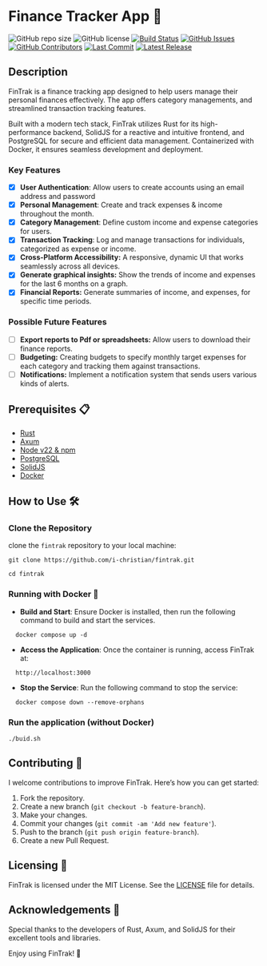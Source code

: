 # Finance Tracker App 🚀

![GitHub repo size](https://img.shields.io/github/repo-size/i-christian/fintrak?style=flat-square)
![GitHub license](https://img.shields.io/github/license/i-christian/fintrak?style=flat-square)
[![Build Status](https://github.com/i-christian/fintrak/actions/workflows/tests.yml/badge.svg)](https://github.com/i-christian/fintrak/actions/workflows/tests.yml)
[![GitHub Issues](https://img.shields.io/github/issues/i-christian/fintrak)](https://github.com/i-christian/fintrak/issues)
[![GitHub Contributors](https://img.shields.io/github/contributors/i-christian/fintrak)](https://github.com/i-christian/fintrak/graphs/contributors)
[![Last Commit](https://img.shields.io/github/last-commit/i-christian/fintrak)](https://github.com/i-christian/fintrak/commits/main)
[![Latest Release](https://img.shields.io/github/v/release/i-christian/fintrak?include_prereleases)](https://github.com/i-christian/fintrak/releases)


## Description

FinTrak is a finance tracking app designed to help users manage their personal finances effectively. The app offers category managements, and streamlined transaction tracking features.

Built with a modern tech stack, FinTrak utilizes Rust for its high-performance backend, SolidJS for a reactive and intuitive frontend, and PostgreSQL for secure and efficient data management. Containerized with Docker, it ensures seamless development and deployment.

### Key Features
- [x] **User Authentication**: Allow users to create accounts using an email address and password
- [x] **Personal Management**: Create and track expenses & income throughout the month.
- [x] **Category Management**: Define custom income and expense categories for users.
- [x] **Transaction Tracking**: Log and manage transactions for individuals, categorized as expense or income.
- [x] **Cross-Platform Accessibility:** A responsive, dynamic UI that works seamlessly across all devices.
- [x] **Generate graphical insights:** Show the trends of income and expenses for the last 6 months on a graph.
- [x] **Financial Reports:** Generate summaries of income, and expenses, for specific time periods.

### Possible Future Features
- [ ] **Export reports to Pdf or spreadsheets:** Allow users to download their finance reports.
- [ ] **Budgeting:** Creating budgets to specify monthly target expenses for each category and tracking them against transactions.
- [ ] **Notifications:** Implement a notification system that sends users various kinds of alerts.

## Prerequisites 📋
- [Rust](https://www.rust-lang.org/)
- [Axum](https://docs.rs/axum/latest/axum/)
- [Node v22 & npm](https://nodejs.org/)
- [PostgreSQL](https://www.postgresql.org/)
- [SolidJS](https://docs.solidjs.com/)
- [Docker](https://www.docker.com/)

## How to Use 🛠️

### Clone the Repository
clone the `fintrak` repository to your local machine:
```
git clone https://github.com/i-christian/fintrak.git

cd fintrak
```

### Running with Docker 🐳
- **Build and Start**: Ensure Docker is installed, then run the following command to build and start the services.
```
  docker compose up -d
```

- **Access the Application**: Once the container is running, access FinTrak at:
```
  http://localhost:3000
```
- **Stop the Service**: Run the following command to stop the service:
```
  docker compose down --remove-orphans
```

### Run the application (without Docker)
```
./buid.sh
```

## Contributing 🤝

I welcome contributions to improve FinTrak. Here’s how you can get started:

1. Fork the repository.
2. Create a new branch (`git checkout -b feature-branch`).
3. Make your changes.
4. Commit your changes (`git commit -am 'Add new feature'`).
5. Push to the branch (`git push origin feature-branch`).
6. Create a new Pull Request.

## Licensing 📄
FinTrak is licensed under the MIT License. See the [LICENSE](LICENSE) file for details.

## Acknowledgements 🙌
Special thanks to the developers of Rust, Axum, and SolidJS for their excellent tools and libraries.

Enjoy using FinTrak! 🚀
